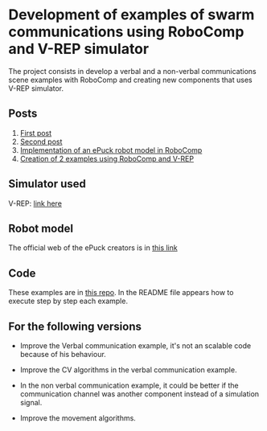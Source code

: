 # Development of examples of swarm communications using RoboComp and V-REP simulator





The project consists in develop a verbal and a non-verbal communications scene examples with RoboComp and creating new components that uses V-REP simulator.



## Posts

1. [First post](https://github.com/robocomp/web/blob/master/gsoc/2019/jose_manuel_agundez/post01.md)
2. [Second post](https://github.com/robocomp/web/blob/master/gsoc/2019/jose_manuel_agundez/post02.md)
3. [Implementation of an ePuck robot model in RoboComp](https://github.com/robocomp/web/blob/master/gsoc/2019/jose_manuel_agundez/post03.md)
4. [Creation of 2 examples using RoboComp and V-REP](https://github.com/robocomp/web/blob/master/gsoc/2019/jose_manuel_agundez/post04final.md)



## Simulator used

V-REP: [link here](http://www.coppeliarobotics.com/)



## Robot model

The official web of the ePuck creators is in [this link](http://www.e-puck.org/)



## Code

These examples are in [this repo](https://github.com/JMAgundezG/gsoc2019). In the README file appears how to execute step by step each example.



## For the following versions

- Improve the Verbal communication example, it's not an scalable code because of his behaviour.
- Improve the CV algorithms in the verbal communication example.

- In the non verbal communication example, it could be better if the communication channel was another component instead of a simulation signal.

- Improve the movement algorithms.